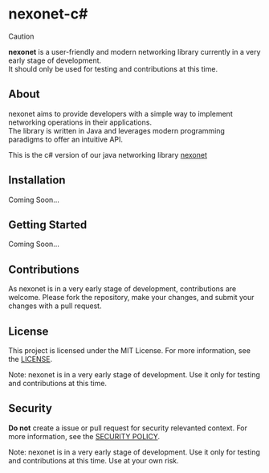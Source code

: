 # nexonet-c#

> [!CAUTION]
> **nexonet** is a user-friendly and modern networking library currently in a very early stage of development.  
> It should only be used for testing and contributions at this time.

## About

nexonet aims to provide developers with a simple way to implement networking operations in their applications.  
The library is written in Java and leverages modern programming paradigms to offer an intuitive API.

This is the c# version of our java networking library [nexonet](https://github.com/Nexoscript/nexonet)

## Installation

Coming Soon...

## Getting Started

Coming Soon...

## Contributions

As nexonet is in a very early stage of development, contributions are welcome.
Please fork the repository, make your changes, and submit your changes with a pull request.

## License

This project is licensed under the MIT License.
For more information, see the [LICENSE](LICENSE).

Note: nexonet is in a very early stage of development. Use it only for testing and contributions at this time.

## Security

**Do not** create a issue or pull request for security relevanted context.
For more information, see the [SECURITY POLICY](SECURITY).

Note: nexonet is in a very early stage of development. Use it only for testing and contributions at this time. Use at your own risk.
